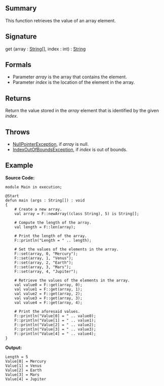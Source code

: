 ## Summary

This function retrieves the value of an array element.

## Signature

get (array : [String](https://docs.oracle.com/javase/7/docs/api/java/lang/String.html)[], index : int) : [String](https://docs.oracle.com/javase/7/docs/api/java/lang/String.html)

## Formals

+ Parameter <i>array</i> is the array that contains the element.
+ Parameter <i>index</i> is the location of the element in the array.

## Returns

Return the value stored in the <i>array</i> element that is identified by the given <i>index</i>.

## Throws

+ [NullPointerException](https://docs.oracle.com/javase/7/docs/api/java/lang/NullPointerException.html), if <i>array</i> is null.
+ [IndexOutOfBoundsException](https://docs.oracle.com/javase/7/docs/api/java/lang/IndexOutOfBoundsException.html), if <i>index</i> is out of bounds.

## Example

**Source Code:**

```plain
module Main in execution;

@Start
defun main (args : String[]) : void
{
    # Create a new array. 
    val array = F::newArray((class String), 5) is String[];

    # Compute the length of the array. 
    val length = F::len(array);

    # Print the length of the array. 
    F::println("Length = " .. length);

    # Set the values of the elements in the array.
    F::set(array, 0, "Mercury");
    F::set(array, 1, "Venus");
    F::set(array, 2, "Earth");
    F::set(array, 3, "Mars");
    F::set(array, 4, "Jupiter");

    # Retrieve the values of the elements in the array.
    val value0 = F::get(array, 0);
    val value1 = F::get(array, 1);
    val value2 = F::get(array, 2);
    val value3 = F::get(array, 3);
    val value4 = F::get(array, 4);

    # Print the aforesaid values. 
    F::println("Value[0] = " .. value0);
    F::println("Value[1] = " .. value1);
    F::println("Value[2] = " .. value2);
    F::println("Value[3] = " .. value3);
    F::println("Value[4] = " .. value4);
}
```

**Output:**

```plain
Length = 5
Value[0] = Mercury
Value[1] = Venus
Value[2] = Earth
Value[3] = Mars
Value[4] = Jupiter
```

